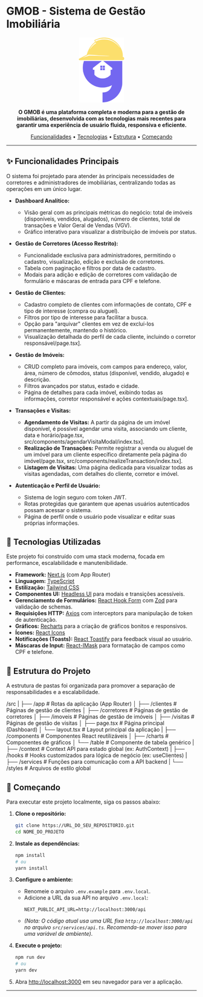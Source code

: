 # GMOB - Sistema de Gestão Imobiliária

<p align="center">
  <img src="src/app/favicon.ico" alt="GMOB Logo" width="120"/>
</p>

<p align="center">
  <strong>O GMOB é uma plataforma completa e moderna para a gestão de imobiliárias, desenvolvida com as tecnologias mais recentes para garantir uma experiência de usuário fluida, responsiva e eficiente.</strong>
</p>

<p align="center">
  <a href="#-funcionalidades-principais">Funcionalidades</a> •
  <a href="#-tecnologias-utilizadas">Tecnologias</a> •
  <a href="#-estrutura-do-projeto">Estrutura</a> •
  <a href="#-começando">Começando</a>
</p>

---

## ✨ Funcionalidades Principais

O sistema foi projetado para atender às principais necessidades de corretores e administradores de imobiliárias, centralizando todas as operações em um único lugar.

* **Dashboard Analítico:**
    * Visão geral com as principais métricas do negócio: total de imóveis (disponíveis, vendidos, alugados), número de clientes, total de transações e Valor Geral de Vendas (VGV).
    * Gráfico interativo para visualizar a distribuição de imóveis por status.

* **Gestão de Corretores (Acesso Restrito):**
    * Funcionalidade exclusiva para administradores, permitindo o cadastro, visualização, edição e exclusão de corretores.
    * Tabela com paginação e filtros por data de cadastro.
    * Modais para adição e edição de corretores com validação de formulário e máscaras de entrada para CPF e telefone.

* **Gestão de Clientes:**
    * Cadastro completo de clientes com informações de contato, CPF e tipo de interesse (compra ou aluguel).
    * Filtros por tipo de interesse para facilitar a busca.
    * Opção para "arquivar" clientes em vez de excluí-los permanentemente, mantendo o histórico.
    * Visualização detalhada do perfil de cada cliente, incluindo o corretor responsável/page.tsx].

* **Gestão de Imóveis:**
    * CRUD completo para imóveis, com campos para endereço, valor, área, número de cômodos, status (disponível, vendido, alugado) e descrição.
    * Filtros avançados por status, estado e cidade.
    * Página de detalhes para cada imóvel, exibindo todas as informações, corretor responsável e ações contextuais/page.tsx].

* **Transações e Visitas:**
    * **Agendamento de Visitas:** A partir da página de um imóvel disponível, é possível agendar uma visita, associando um cliente, data e horário/page.tsx, src/components/agendarVisitaModal/index.tsx].
    * **Realização de Transações:** Permite registrar a venda ou aluguel de um imóvel para um cliente específico diretamente pela página do imóvel/page.tsx, src/components/realizeTransaction/index.tsx].
    * **Listagem de Visitas:** Uma página dedicada para visualizar todas as visitas agendadas, com detalhes do cliente, corretor e imóvel.

* **Autenticação e Perfil de Usuário:**
    * Sistema de login seguro com token JWT.
    * Rotas protegidas que garantem que apenas usuários autenticados possam acessar o sistema.
    * Página de perfil onde o usuário pode visualizar e editar suas próprias informações.

## 🚀 Tecnologias Utilizadas

Este projeto foi construído com uma stack moderna, focada em performance, escalabilidade e manutenibilidade.

* **Framework:** [Next.js](https://nextjs.org/) (com App Router)
* **Linguagem:** [TypeScript](https://www.typescriptlang.org/)
* **Estilização:** [Tailwind CSS](https://tailwindcss.com/)
* **Componentes UI:** [Headless UI](https://headlessui.com/) para modais e transições acessíveis.
* **Gerenciamento de Formulários:** [React Hook Form](https://react-hook-form.com/) com [Zod](https://zod.dev/) para validação de schemas.
* **Requisições HTTP:** [Axios](https://axios-http.com/) com interceptors para manipulação de token de autenticação.
* **Gráficos:** [Recharts](https://recharts.org/) para a criação de gráficos bonitos e responsivos.
* **Ícones:** [React Icons](https://react-icons.github.io/react-icons/)
* **Notificações (Toasts):** [React Toastify](https://fkhadra.github.io/react-toastify/introduction) para feedback visual ao usuário.
* **Máscaras de Input:** [React-IMask](https://imask.js.org/) para formatação de campos como CPF e telefone.

## 📂 Estrutura do Projeto

A estrutura de pastas foi organizada para promover a separação de responsabilidades e a escalabilidade.

/src
|
├── /app                    # Rotas da aplicação (App Router)
│   ├── /clientes           # Páginas de gestão de clientes
│   ├── /corretores         # Páginas de gestão de corretores
│   ├── /imoveis            # Páginas de gestão de imóveis
│   ├── /visitas            # Páginas de gestão de visitas
│   ├── page.tsx            # Página principal (Dashboard)
│   └── layout.tsx          # Layout principal da aplicação
|
├── /components             # Componentes React reutilizáveis
│   ├── /charts             # Componentes de gráficos
│   └── /table              # Componente de tabela genérico
|
├── /context                # Context API para estado global (ex: AuthContext)
|
├── /hooks                  # Hooks customizados para lógica de negócio (ex: useClientes)
|
├── /services               # Funções para comunicação com a API backend
|
└── /styles                 # Arquivos de estilo global


## 🚀 Começando

Para executar este projeto localmente, siga os passos abaixo:

1.  **Clone o repositório:**
    ```bash
    git clone https://URL_DO_SEU_REPOSITORIO.git
    cd NOME_DO_PROJETO
    ```

2.  **Instale as dependências:**
    ```bash
    npm install
    # ou
    yarn install
    ```

3.  **Configure o ambiente:**
    * Renomeie o arquivo `.env.example` para `.env.local`.
    * Adicione a URL da sua API no arquivo `.env.local`:
        ```
        NEXT_PUBLIC_API_URL=http://localhost:3000/api
        ```
    * *(Nota: O código atual usa uma URL fixa `http://localhost:3000/api` no arquivo `src/services/api.ts`. Recomenda-se mover isso para uma variável de ambiente)*.

4.  **Execute o projeto:**
    ```bash
    npm run dev
    # ou
    yarn dev
    ```

5.  Abra [http://localhost:3000](http://localhost:3000) em seu navegador para ver a aplicação.

---

